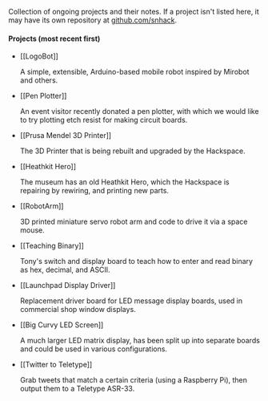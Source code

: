 Collection of ongoing projects and their notes.  If a project isn't listed here, it may have its own repository at [github.com/snhack](https://github.com/snhack/).

#### Projects (most recent first)

- [[LogoBot]]

  A simple, extensible, Arduino-based mobile robot inspired by Mirobot and others.


- [[Pen Plotter]]

  An event visitor recently donated a pen plotter, with which we would like to try plotting etch resist for making circuit boards.

- [[Prusa Mendel 3D Printer]]

  The 3D Printer that is being rebuilt and upgraded by the Hackspace.

- [[Heathkit Hero]]

  The museum has an old Heathkit Hero, which the Hackspace is repairing by rewiring, and printing new parts.

- [[RobotArm]]

  3D printed miniature servo robot arm and code to drive it via a space mouse.

- [[Teaching Binary]]

  Tony's switch and display board to teach how to enter and read binary as hex, decimal, and ASCII.

- [[Launchpad Display Driver]]

  Replacement driver board for LED message display boards, used in commercial shop window displays.

- [[Big Curvy LED Screen]]

  A much larger LED matrix display, has been split up into separate boards and could be used in various configurations.

- [[Twitter to Teletype]]

  Grab tweets that match a certain criteria (using a Raspberry Pi), then output them to a Teletype ASR-33.